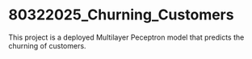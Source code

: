 # 80322025_Churning_Customers

This project is a deployed Multilayer Peceptron model that predicts the churning of customers.
